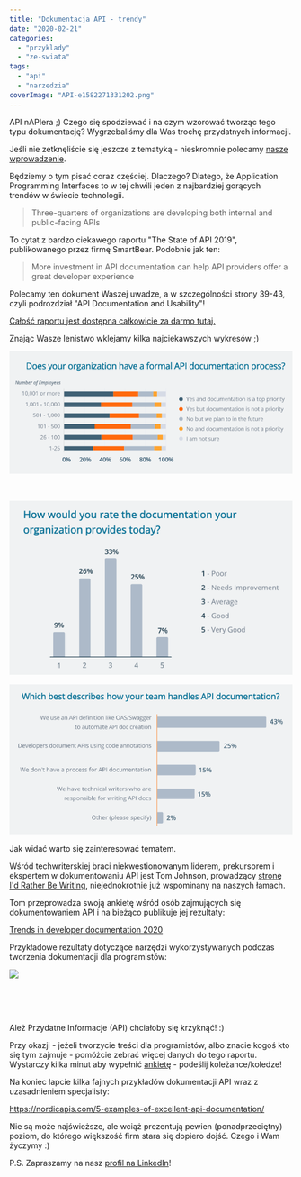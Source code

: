 ```yaml
---
title: "Dokumentacja API - trendy"
date: "2020-02-21"
categories: 
  - "przyklady"
  - "ze-swiata"
tags: 
  - "api"
  - "narzedzia"
coverImage: "API-e1582271331202.png"
---
```


API nAPIera ;) Czego się spodziewać i na czym wzorować tworząc tego typu dokumentację? Wygrzebaliśmy dla Was trochę przydatnych informacji.

Jeśli nie zetknęliście się jeszcze z tematyką - nieskromnie polecamy [nasze wprowadzenie](http://techwriter.pl/dokumentacja-api-czesc-1-definicja-i-rodzaje-api/).

Będziemy o tym pisać coraz częściej. Dlaczego? Dlatego, że Application Programming Interfaces to w tej chwili jeden z najbardziej gorących trendów w świecie technologii.

> Three-quarters of organizations are developing both internal and public-facing APIs

To cytat z bardzo ciekawego raportu "The State of API 2019", publikowanego przez firmę SmartBear. Podobnie jak ten:

> More investment in API documentation can help API providers offer a great developer experience

Polecamy ten dokument Waszej uwadze, a w szczególności strony 39-43, czyli podrozdział "API Documentation and Usability"!

[Całość raportu jest dostępna całkowicie za darmo tutaj.](https://static1.smartbear.co/smartbearbrand/media/pdf/smartbear_state_of_api_2019.pdf)

Znając Wasze lenistwo wklejamy kilka najciekawszych wykresów ;)

![](images/API-documentation-process.png)

 

![](images/API-documentation-quality.png)

![](images/API-documentation-handling.png)

Jak widać warto się zainteresować tematem.

Wśród techwriterskiej braci niekwestionowanym liderem, prekursorem i ekspertem w dokumentowaniu API jest Tom Johnson, prowadzący [stronę I'd Rather Be Writing](https://idratherbewriting.com), niejednokrotnie już wspominany na naszych łamach.

Tom przeprowadza swoją ankietę wśród osób zajmujących się dokumentowaniem API i na bieżąco publikuje jej rezultaty:

[Trends in developer documentation 2020](https://www.questionpro.com/t/PGhS9ZgCFE)

Przykładowe rezultaty dotyczące narzędzi wykorzystywanych podczas tworzenia dokumentacji dla programistów:

![](images/Narzędzia-API-dokumentacja.png)

 

 

Ależ Przydatne Informacje (API) chciałoby się krzyknąć! :)

Przy okazji - jeżeli tworzycie treści dla programistów, albo znacie kogoś kto się tym zajmuje - pomóżcie zebrać więcej danych do tego raportu. Wystarczy kilka minut aby wypełnić [ankietę](https://www.questionpro.com/a/TakeSurvey?tt=qYKAPa%2BvYY4%3D) - podeślij koleżance/koledze!

Na koniec łapcie kilka fajnych przykładów dokumentacji API wraz z uzasadnieniem specjalisty:

https://nordicapis.com/5-examples-of-excellent-api-documentation/

Nie są może najświeższe, ale wciąż prezentują pewien (ponadprzeciętny) poziom, do którego większość firm stara się dopiero dojść. Czego i Wam życzymy :)

P.S. Zapraszamy na nasz [profil na LinkedIn](https://www.linkedin.com/company/techwriter-pl)!
